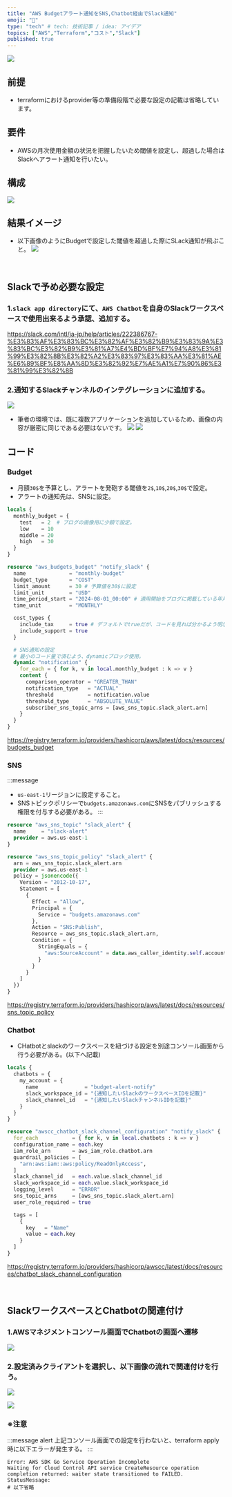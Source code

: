 ```yaml
---
title: "AWS Budgetアラート通知をSNS,Chatbot経由でSlack通知"
emoji: "🙆"
type: "tech" # tech: 技術記事 / idea: アイデア
topics: ["AWS","Terraform","コスト","Slack"]
published: true
---
```

![](/images/terraform_logo.png)

## 前提
- terraformにおけるprovider等の準備段階で必要な設定の記載は省略しています。

## 要件
- AWSの月次使用金額の状況を把握したいため閾値を設定し、超過した場合はSlackへアラート通知を行いたい。

## 構成
![](/images/alert/budget_slack_notify.png)

## 結果イメージ
- 以下画像のようにBudgetで設定した閾値を超過した際にSLack通知が飛ぶこと。
![](/images/alert/result.png)

&nbsp;
## Slackで予め必要な設定
### 1.`slack app directory`にて、`AWS Chatbot`を自身のSlackワークスペースで使用出来るよう承認、追加する。
https://slack.com/intl/ja-jp/help/articles/222386767-%E3%83%AF%E3%83%BC%E3%82%AF%E3%82%B9%E3%83%9A%E3%83%BC%E3%82%B9%E3%81%A7%E4%BD%BF%E7%94%A8%E3%81%99%E3%82%8B%E3%82%A2%E3%83%97%E3%83%AA%E3%81%AE%E6%89%BF%E8%AA%8D%E3%82%92%E7%AE%A1%E7%90%86%E3%81%99%E3%82%8B

### 2.通知するSlackチャンネルのインテグレーションに追加する。
![](/images/alert/slack_add_1.png)
- 筆者の環境では、既に複数アプリケーションを追加しているため、画像の内容が厳密に同じである必要はないです。
![](/images/alert/slack_add_2.png)
![](/images/alert/slack_add_3.png)
&nbsp;

## コード
### Budget
- 月額`30$`を予算とし、アラートを発砲する閾値を`2$`,`10$`,`20$`,`30$`で設定。
- アラートの通知先は、SNSに設定。

```hcl:budget.tf
locals {
  monthly_budget = {
    test   = 2  # ブログの画像用に少額で設定。
    low    = 10
    middle = 20
    high   = 30
  }
}

resource "aws_budgets_budget" "notify_slack" {
  name              = "monthly-budget"
  budget_type       = "COST"
  limit_amount      = 30 # 予算値を30$に設定
  limit_unit        = "USD"
  time_period_start = "2024-08-01_00:00" # 適用開始をブログに掲載している年月へ設定
  time_unit         = "MONTHLY"

  cost_types {
    include_tax     = true # デフォルトでtrueだが、コードを見れば分かるよう明示的に記載している
    include_support = true
  }

  # SNS通知の設定
  # 最小のコード量で済むよう、dynamicブロック使用。
  dynamic "notification" {
    for_each = { for k, v in local.monthly_budget : k => v }
    content {
      comparison_operator = "GREATER_THAN"
      notification_type   = "ACTUAL"
      threshold           = notification.value
      threshold_type      = "ABSOLUTE_VALUE"
      subscriber_sns_topic_arns = [aws_sns_topic.slack_alert.arn]
    }
  }
}
```
https://registry.terraform.io/providers/hashicorp/aws/latest/docs/resources/budgets_budget

### SNS
:::message
- `us-east-1`リージョンに設定すること。
- SNSトピックポリシーで`budgets.amazonaws.com`にSNSをパブリッシュする権限を付与する必要がある。
:::


```hcl:sns.tf
resource "aws_sns_topic" "slack_alert" {
  name     = "slack-alert"
  provider = aws.us-east-1
}

resource "aws_sns_topic_policy" "slack_alert" {
  arn = aws_sns_topic.slack_alert.arn
  provider = aws.us-east-1
  policy = jsonencode({
    Version = "2012-10-17",
    Statement = [
      {
        Effect = "Allow",
        Principal = {
          Service = "budgets.amazonaws.com"
        },
        Action = "SNS:Publish",
        Resource = aws_sns_topic.slack_alert.arn,
        Condition = {
          StringEquals = {
            "aws:SourceAccount" = data.aws_caller_identity.self.account_id
          }
        }
      }
    ]
  })
}
```
https://registry.terraform.io/providers/hashicorp/aws/latest/docs/resources/sns_topic_policy

### Chatbot
- CHatbotとslackのワークスペースを紐づける設定を別途コンソール画面から行う必要がある。(以下へ記載)

```hcl:chatbot.tf
locals {
  chatbots = {
    my_account = {
      name               = "budget-alert-notify"
      slack_workspace_id = "{通知したいSlackのワークスペースIDを記載}"
      slack_channel_id   = "{通知したいSlackチャンネルIDを記載}"
    }
  }
}

resource "awscc_chatbot_slack_channel_configuration" "notify_slack" {
  for_each           = { for k, v in local.chatbots : k => v }
  configuration_name = each.key
  iam_role_arn       = aws_iam_role.chatbot.arn
  guardrail_policies = [
    "arn:aws:iam::aws:policy/ReadOnlyAccess",
  ]
  slack_channel_id   = each.value.slack_channel_id
  slack_workspace_id = each.value.slack_workspace_id
  logging_level      = "ERROR"
  sns_topic_arns     = [aws_sns_topic.slack_alert.arn]
  user_role_required = true

  tags = [
    {
      key   = "Name"
      value = each.key
    }
  ]
}
```

https://registry.terraform.io/providers/hashicorp/awscc/latest/docs/resources/chatbot_slack_channel_configuration

&nbsp;
## SlackワークスペースとChatbotの関連付け
### 1.AWSマネジメントコンソール画面でChatbotの画面へ遷移
![](/images/alert/chatbot_console_0.png)

### 2.設定済みクライアントを選択し、以下画像の流れで関連付けを行う。
![](/images/alert/chatbot_console_1.png)

![](/images/alert/chatbot_console_2.png)

### ※注意
:::message alert
上記コンソール画面での設定を行わないと、terraform apply時に以下エラーが発生する。
:::

```shell:エラーメッセージ
Error: AWS SDK Go Service Operation Incomplete
Waiting for Cloud Control API service CreateResource operation completion returned: waiter state transitioned to FAILED. StatusMessage:
# 以下省略
```
